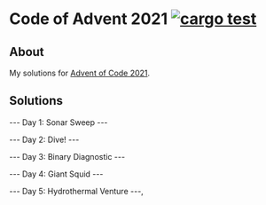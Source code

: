 # Code of Advent 2021 [![cargo test](https://github.com/naschidaniel/advent-of-code/actions/workflows/rstest.yml/badge.svg)](https://github.com/naschidaniel/advent-of-code/actions/workflows/rstest.yml)

## About

My solutions for [Advent of Code 2021](https://adventofcode.com/2021).

## Solutions

--- Day 1: Sonar Sweep ---

--- Day 2: Dive! ---

--- Day 3: Binary Diagnostic ---

--- Day 4: Giant Squid ---

--- Day 5: Hydrothermal Venture ---,